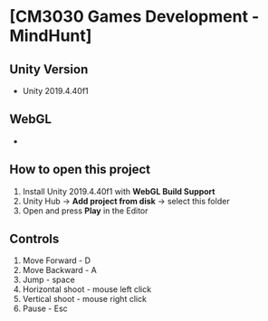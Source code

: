 # [CM3030 Games Development - MindHunt]

## Unity Version
- Unity 2019.4.40f1

## WebGL
-

## How to open this project
1. Install Unity 2019.4.40f1 with **WebGL Build Support**
2. Unity Hub -> **Add project from disk** -> select this folder
3. Open and press **Play** in the Editor

## Controls
1. Move Forward - D
2. Move Backward - A
3. Jump - space
4. Horizontal shoot - mouse left click
5. Vertical shoot - mouse right click
6. Pause - Esc
